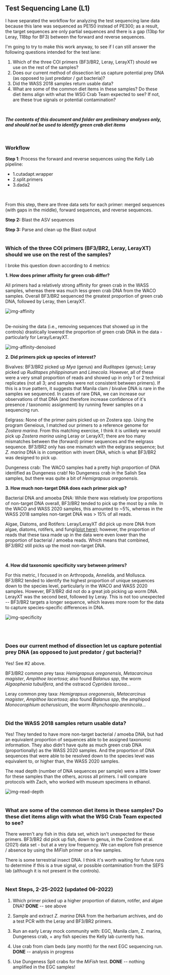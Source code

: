 ## Test Sequencing Lane (L1)

I have separated the workflow for analyzing the test sequencing lane data because this lane was sequenced as PE150 instead of PE300; as a result, the target sequences are only partial sequences and there is a gap (13bp for Leray, 118bp for BF3) between the forward and reverse sequences. 

I'm going to try to make this work anyway, to see if I can still answer the following questions intended for the test lane:

1. Which of the three COI primers (BF3/BR2, Leray, LerayXT) should we use on the rest of the samples? 
2. Does our current method of dissection let us capture potential prey DNA (as opposed to just predator / gut bacteria)?
3. Did the WASS 2018 samples return usable data?
4. What are some of the common diet items in these samples? Do these diet items align with what the WSG Crab Team expected to see? If not, are these true signals or potential contamination?
<br>

***The contents of this document and folder are preliminary analyses only, and should not be used to identify green crab diet items***

<br>


### Workflow

**Step 1**: Process the forward and reverse sequences using the Kelly Lab pipeline:

- 1.cutadapt.wrapper
- 2.split.primers
- 3.dada2
<br>

From this step, there are three data sets for each primer: merged sequences (with gaps in the middle), forward sequences, and reverse sequences.

**Step 2:** Blast the ASV sequences

**Step 3:** Parse and clean up the Blast output 
<br>
<br>


### Which of the three COI primers (BF3/BR2, Leray, LerayXT) should we use on the rest of the samples? 

I broke this question down according to 4 metrics:

**1. How does primer affinity for green crab differ?**

All primers had a relatively strong affinity for green crab in the WASS samples, whereas there was much less green crab DNA from the WACO samples. Overall BF3/BR2 sequenced the greatest proportion of green crab DNA, followed by Leray, then LerayXT. 

![img-affinity](https://github.com/mfisher5/EGC-Salish-Sea/blob/master/test-run-1/results/EGC_primer_affinity.png?raw=true)

<br>
De-noising the data (i.e., removing sequences that showed up in the controls) drastically lowered the proportion of green crab DNA in the data - particularly for Leray/LerayXT.

![img-affinity-denoised](https://github.com/mfisher5/EGC-Salish-Sea/blob/master/test-run-1/results/EGC_primer_affinity_denoised.png?raw=true)
<br>

**2. Did primers pick up species of interest?**

Bivalves: BF3/BR2 picked up *Mya* (genus) and *Ruditapes* (genus); Leray picked up *Ruditapes philippinarum* and *Limecola*. However, all of these were a very small proportion of reads and showed up in only 1 or 2 technical replicates (not all 3; and samples were not consistent between primers). If this is a true pattern, it suggests that Manila clam / bivalve DNA is rare in the samples we sequenced. In cases of rare DNA, we can increase our observations of that DNA (and therefore increase confidence of it's presence / taxonomic assignment) by running fewer samples on a sequencing run. 

Eelgrass: None of the primer pairs picked up on Zostera spp. Using the program Geneious, I matched our primers to a reference genome for *Zostera marina*. From this matching exercise, I think it is unlikely we would pick up *Zostera marina* using Leray or LerayXT; there are too many mismatches between the (forward) primer sequences and the eelgrass sequence. BF3/BR2 only has one mismatch with the eelgrass sequence; but *Z. marina* DNA is in competition with invert DNA, which is what BF3/BR2 was designed to pick up.

Dungeness crab: The WACO samples had a pretty high proportion of DNA identified as Dungeness crab! No Dungeness crab in the Salish Sea samples, but there was quite a bit of *Hemigrapsus oregonensis*.
<br>

**3. How much non-target DNA does each primer pick up?**

Bacterial DNA and amoeba DNA: While there was relatively low proportions of non-target DNA overall, BF3/BR2 tended to pick up the most by a mile. In the WACO and WASS 2020 samples, this amounted to ~5%, whereas in the WASS 2018 samples non-target DNA was > 15% of all reads.

Algae, Diatoms, and Rotifers: Leray/LerayXT did pick up more DNA from algae, diatoms, rotifers, and fungi([plot here](https://github.com/mfisher5/EGC-Salish-Sea/blob/master/test-run-1/results/AllSamples_NonTarget_AlgaeRotifer.png?raw=true)); however, the proportion of reads that these taxa made up in the data were even lower than the proportion of bacterial / amoeba reads. Which means that combined, BF3/BR2 still picks up the most non-target DNA.

<br>

**4. How did taxonomic specificity vary between primers?**

For this metric, I focused in on Arthropoda, Annelida, and Mollusca. BF3/BR2 tended to identify the highest proportion of unique sequences down to the species level, particularly in the WACO and WASS 2020 samples. However, BF3/BR2 did not do a great job picking up worm DNA. LerayXT was the second best, followed by Leray. This is not too unexpected -- BF3/BR2 targets a longer sequence, which leaves more room for the data to capture species-specific differences in DNA. 


![img-specificity](https://github.com/mfisher5/EGC-Salish-Sea/blob/master/test-run-1/results/EGC_primer_specificity.png?raw=true)

<br>
<br>




### Does our current method of dissection let us capture potential prey DNA (as opposed to just predator / gut bacteria)?

Yes! See #2 above. 

BF3/BR2 common prey taxa: *Hemigrapsus oregonensis*, *Metacarcinus magister*, *Ampithoe lacertosa*; also found *Balanus spp*, the worm *Algaophenia tubulifera*, and the ostracod *Cyprideis torosa*... 

Leray common prey taxa: *Hemigrapsus oregonensis*, *Metacarcinus magister*, *Ampithoe lacertosa*; also found *Balanus spp*, the amphipod *Monocorophium acherusicum*, the worm *Rhynchospio arenincola*...
<br>
<br>


### Did the WASS 2018 samples return usable data?

Yes! They tended to have more non-target bacterial / amoeba DNA, but had an equivalent proportion of sequences able to be assigned taxonomic information. They also didn't have quite as much green crab DNA (proportionally) as the WASS 2020 samples. And the proportion of DNA sequences that were able to be resolved down to the species level was equivalent to, or higher than, the WASS 2020 samples.

The read depth (number of DNA sequences per sample) were a little lower for these samples than the others, across all primers. I will compare protocols with Zach, who worked with museum specimens in ethanol. 

![img-read-depth](https://github.com/mfisher5/EGC-Salish-Sea/blob/master/data/raw/qc/run-1-EGC-read-depth-by-primer.png?raw=true)
<br>
<br>

### What are some of the common diet items in these samples? Do these diet items align with what the WSG Crab Team expected to see?

There weren't any fish in this data set, which isn't unexpected for these primers. BF3/BR2 did pick up fish, down to genus, in the Cordone et al. (2021) data set - but at a very low frequency. We can explore fish presence / absence by using the *MiFish* primer on a few samples. 

There is some terrestrial insect DNA. I think it's worth waiting for future runs to determine if this is a true signal, or possible contamination from the SEFS lab (although it is not present in the controls).
<br>
<br>


### Next Steps, 2-25-2022 (updated 06-2022)

1. Which primer picked up a higher proportion of diatom, rotifer, and algae DNA? **DONE** -- see above

2. Sample and extract *Z. marina* DNA from the herbarium archives, and do a test PCR with the Leray and BF3/BR2 primers.

3. Run an early Leray mock community with: EGC, Manila clam, Z. marina, Dungeness crab, + any fish species the Kelly lab currently has. 

4. Use crab from clam beds (any month) for the next EGC sequencing run. **DONE** -- analysis in progress

5. Use Dungeness Spit crabs for the *MiFish* test. **DONE** -- nothing amplified in the EGC samples!

